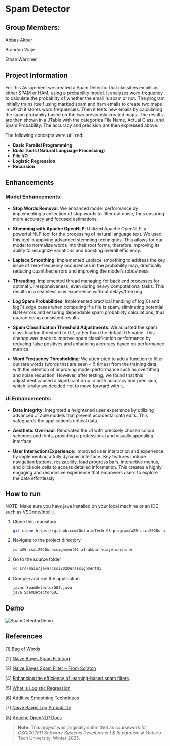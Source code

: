 # Spam Detector

## Group Members:

Abbas Akbar

Brandon Viaje

Ethan Warriner

## Project Information

For this Assignment we created a Spam Detector that classifies emails as either SPAM or HAM, using a probability model. It analyzes word frequency to calculate the probablity of whether the email is spam or not. The program initially trains itself using marked spam and ham emails to create two maps in which it stores word frequencies. Then it tests new emails by calculating the spam probabiliy based on the two previously created maps. The results are then shown in a JTable with the categories File Name, Actual Class, and Spam Probability. The accuracy and precision are then expressed above.

The following concepts were utilized:

- **Basic Parallel Programming**
- **Build Tools (Natural Language Processing)**
- **File I/O**
- **Logistic Regression**
- **Recursion**

## Enhancements
### Model Enhancements:

- **Stop Words Removal**: We enhanced model performance by implementing a collection of stop words to filter out noise, thus ensuring more accuracy and focused estimations.

- **Stemming with Apache OpenNLP**: Utilized Apache OpenNLP, a powerful NLP tool for the processing of natural language text. We used this tool in applying advanced stemming techniques. This allows for our model to normalize words into their root forms, therefore improving its ability to recognize variations and  boosting overall efficiency.

- **Laplace Smoothing**: Implemented Laplace smoothing to address the key issue of zero-frequency occurrences in the probability map, drastically reducing quantified errors and improving the model’s robustness.

- **Threading**: Implemented thread managing for back end processes for optimal UI responsiveness, even during heavy computational tasks. This results in a seamless user experience without delays/freezing.

- **Log Spam Probabilities**: Implemented practical handling of log(0) and log(1) edge cases when computing if a file is spam, eliminating potential NaN errors and ensuring dependable spam probability calculations, thus guaranteeing consistent results.

- **Spam Classification Threshold Adjustments**: We adjusted the spam classificaiton threshold to 0.7, rather than the default 0.5 value. This change was made to improve spam classification performance by reducing false positives and enhancing accuracy based on performance metrics.

- **Word Frequency Thresholding**: We attempted to add a function to filter out rare words (words that are seen < 5 times) from the training data, with the intention of improving model performance such as overfitting and noise reduction. However, after testing, we found that this adjustment caused a significant drop in both accuracy and precision, which is why we decided not to move forward with it. 

### UI Enhancements:

- **Data Integrity**: Integrated a heightened user experience by utilizing advanced JTable models that prevent accidental data edits. This safeguards the application’s critical data.

- **Aesthetic Overhaul**: Renovated the UI with precisely chosen colour schemes and fonts, providing a professional and visually appealing interface.

- **User Interaction/Experience**: Improved user interaction and experience by implementing a fully dynamic interface. Key features include navigation buttons, resizability, load progress bars, interactive menus, and clickable cells to access detailed information. This creates a highly engaging and responsive experience that empowers users to explore the data effortlessly.

## How to run

NOTE: Make sure you have java installed on your local machine or an IDE such as VSCode/Intellij.

1. Clone this repository
   ```bash
   git clone https://github.com/OntarioTech-CS-program/w25-csci2020u-assignment01-a1-akbar-viaje-warriner.git
   ```
2. Navigate to the project directory
   ```bash
   cd w25-csci2020u-assignment01-a1-akbar-viaje-warriner
   ```
3. Go to the source folder
   ```bash
   cd src/main/java/csci2020u/assignment01
   ```
4. Compile and run the application
   ```bash
   javac SpamDetectorGUI.java
   java SpamDetectorGUI

## Demo

![SpamDetectorDemo](https://github.com/user-attachments/assets/5a30f6e4-b6f4-4ad6-995f-bd49b3b95d1c)

## References 
[1] [Bag of Words](https://en.wikipedia.org/wiki/Bag-of-words_model)

[2] [Naive Bayes Spam Filtering](https://en.wikipedia.org/wiki/Naive_Bayes_spam_filtering)

[3] [Naive Bayes Spam Filter – From Scratch](https://towardsdatascience.com/naive-bayes-spam-filter-from-scratch-12970ad3dae7/)

[4] [Enhancing the efficiency of learning-based spam filters](https://www.virusbulletin.com/virusbulletin/2007/03/enhancing-efficiency-learning-based-spam-filters/)

[5] [What is Logistic Regression](https://www.spiceworks.com/tech/artificial-intelligence/articles/what-is-logistic-regression/#:~:text=Logistic%20regression%20is%20a%20supervised%20machine%20learning%20algorithm%20that%20accomplishes,1%2C%20or%20true%2Ffalse.)

[6] [Additive Smoothing Techniques](https://www.geeksforgeeks.org/additive-smoothing-techniques-in-language-models/)

[7] [Naive Bayes Log Probability](https://www.cs.rhodes.edu/~kirlinp/courses/ai/f18/projects/proj3/naive-bayes-log-probs.pdf)

[8] [Apache OpenNLP Docs](https://opennlp.apache.org/docs/)

> **Note:** This project was originally submitted as coursework for *CSCI2020U Software Systems Development & Integration* at Ontario Tech University, Winter 2025.

